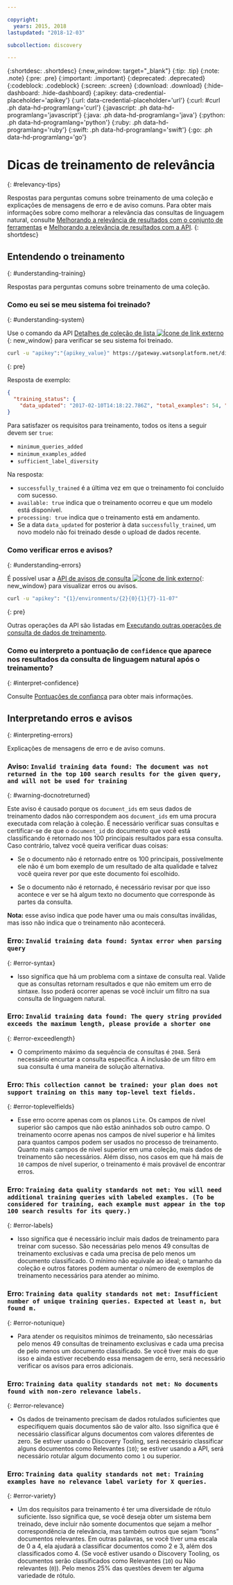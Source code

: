 ```yaml
---

copyright:
  years: 2015, 2018
lastupdated: "2018-12-03"

subcollection: discovery

---
```


{:shortdesc: .shortdesc}
{:new_window: target="_blank"}
{:tip: .tip}
{:note: .note}
{:pre: .pre}
{:important: .important}
{:deprecated: .deprecated}
{:codeblock: .codeblock}
{:screen: .screen}
{:download: .download}
{:hide-dashboard: .hide-dashboard}
{:apikey: data-credential-placeholder='apikey'} 
{:url: data-credential-placeholder='url'}
{:curl: #curl .ph data-hd-programlang='curl'}
{:javascript: .ph data-hd-programlang='javascript'}
{:java: .ph data-hd-programlang='java'}
{:python: .ph data-hd-programlang='python'}
{:ruby: .ph data-hd-programlang='ruby'}
{:swift: .ph data-hd-programlang='swift'}
{:go: .ph data-hd-programlang='go'}

# Dicas de treinamento de relevância
{: #relevancy-tips}

 Respostas para perguntas comuns sobre treinamento de uma coleção e explicações de mensagens de erro e de aviso comuns. Para obter mais informações sobre como melhorar a relevância das consultas de linguagem natural, consulte [Melhorando a relevância de resultados com o conjunto de ferramentas](/docs/services/discovery?topic=discovery-improving-result-relevance-with-the-tooling#improving-result-relevance-with-the-tooling) e [Melhorando a relevância de resultados com a API](/docs/services/discovery?topic=discovery-improving-result-relevance-with-the-api#improving-result-relevance-with-the-api).
{: shortdesc}

## Entendendo o treinamento
{: #understanding-training}

Respostas para perguntas comuns sobre treinamento de uma coleção.

### Como eu sei se meu sistema foi treinado?
{: #understanding-system}

Use o comando da API [Detalhes de coleção de lista ![Ícone de link externo](../../icons/launch-glyph.svg "Ícone de link externo")](https://{DomainName}/apidocs/discovery#get-collection-details){: new_window} para verificar se seu sistema foi treinado.  

```bash
curl -u "apikey":"{apikey_value}" https://gateway.watsonplatform.net/discovery/api/v1/environments/{environment_id}/collections/{collection_id}?version=2017-11-07"
```
{: pre}

Resposta de exemplo:

```json
{
  "training_status": {
    "data_updated": "2017-02-10T14:18:22.786Z", "total_examples": 54, "sufficient_label_diversity": false, "processing": false, "minimum_examples_added": true, "successfully_trained": "2017-02-08T14:18:22.786Z", "available": true, "notices": 13, "minimum_queries_added": true }
}
```

Para satisfazer os requisitos para treinamento, todos os itens a seguir devem ser `true`:
- `minimum_queries_added`
- `minimum_examples_added`
- `sufficient_label_diversity`   

Na resposta:
- `successfully_trained` é a última vez em que o treinamento foi concluído com sucesso.
- `available: true` indica que o treinamento ocorreu e que um modelo está disponível.
- `processing: true` indica que o treinamento está em andamento.
-  Se a data `data_updated` for posterior à data `successfully_trained`, um novo modelo não foi treinado desde o upload de dados recente.  

### Como verificar erros e avisos?
{: #understanding-errors}

É possível usar a [API de avisos de consulta ![Ícone de link externo](../../icons/launch-glyph.svg "Ícone de link externo")](https://{DomainName}/apidocs/discovery#query-system-notices){: new_window} para visualizar erros ou avisos.  

```bash
curl -u "apikey": "{1}/environments/{2}{0}{1}{7}-11-07"
```
{: pre}

Outras operações da API são listadas em [Executando outras operações de consulta de dados de treinamento](/docs/services/discovery?topic=discovery-improving-result-relevance-with-the-api#training-data-operations).

### Como eu interpreto a pontuação de `confidence` que aparece nos resultados da consulta de linguagem natural após o treinamento?
{: #interpret-confidence}

Consulte [Pontuações de confiança](/docs/services/discovery?topic=discovery-improving-result-relevance-with-the-tooling#confidence) para obter mais informações.  

## Interpretando erros e avisos
{: #interpreting-errors}

Explicações de mensagens de erro e de aviso comuns.

### Aviso: `Invalid training data found: The document was not returned in the top 100 search results for the given query, and will not be used for training`
{: #warning-docnotreturned}

Este aviso é causado porque os `document_ids` em seus dados de treinamento dados não correspondem aos `document_ids` em uma procura executada com relação à coleção. É necessário verificar suas consultas e certificar-se de que o `document_id` do documento que você está classificando é retornado nos 100 principais resultados para essa consulta. Caso contrário, talvez você queira verificar duas coisas:  

- Se o documento não é retornado entre os 100 principais, possivelmente ele não é um bom exemplo de um resultado de alta qualidade e talvez você queira rever por que este documento foi escolhido.  

- Se o documento não é retornado, é necessário revisar por que isso acontece e ver se há algum texto no documento que corresponde às partes da consulta.  

**Nota:** esse aviso indica que pode haver uma ou mais consultas inválidas, mas isso não indica que o treinamento não acontecerá.  

### Erro: `Invalid training data found: Syntax error when parsing query`
{: #error-syntax}

- Isso significa que há um problema com a sintaxe de consulta real. Valide que as consultas retornam resultados e que não emitem um erro de sintaxe. Isso poderá ocorrer apenas se você incluir um filtro na sua consulta de linguagem natural.

### Erro: `Invalid training data found: The query string provided exceeds the maximum length, please provide a shorter one`
{: #error-exceedlength}

- O comprimento máximo da sequência de consultas é `2048`. Será necessário encurtar a consulta específica. A inclusão de um filtro em sua consulta é uma maneira de solução alternativa.  

### Erro: `This collection cannot be trained: your plan does not support training on this many top-level text fields.`
{: #error-toplevelfields}

- Esse erro ocorre apenas com os planos `Lite`. Os campos de nível superior são campos que não estão aninhados sob outro campo. O treinamento ocorre apenas nos campos de nível superior e há limites para quantos campos podem ser usados no processo de treinamento. Quanto mais campos de nível superior em uma coleção, mais dados de treinamento são necessários. Além disso, nos casos em que há mais de `10` campos de nível superior, o treinamento é mais provável de encontrar erros. 

### Erro: `Training data quality standards not met: You will need additional training queries with labeled examples. (To be considered for training, each example must appear in the top 100 search results for its query.)`
{: #error-labels}

- Isso significa que é necessário incluir mais dados de treinamento para treinar com sucesso. São necessárias pelo menos 49 consultas de treinamento exclusivas e cada uma precisa de pelo menos um documento classificado. O mínimo não equivale ao ideal; o tamanho da coleção e outros fatores podem aumentar o número de exemplos de treinamento necessários para atender ao mínimo.  

### Erro: `Training data quality standards not met: Insufficient number of unique training queries. Expected at least n, but found m.`
{: #error-notunique}

- Para atender os requisitos mínimos de treinamento, são necessárias pelo menos 49 consultas de treinamento exclusivas e cada uma precisa de pelo menos um documento classificado. Se você tiver mais do que isso e ainda estiver recebendo essa mensagem de erro, será necessário verificar os avisos para erros adicionais.  

### Erro: `Training data quality standards not met: No documents found with non-zero relevance labels.`
{: #error-relevance}

- Os dados de treinamento precisam de dados rotulados suficientes que especifiquem quais documentos são de valor alto. Isso significa que é necessário classificar alguns documentos com valores diferentes de zero. Se estiver usando o Discovery Tooling, será necessário classificar alguns documentos como Relevantes (`10`); se estiver usando a API, será necessário rotular algum documento como `1` ou superior.   

### Erro: `Training data quality standards not met: Training examples have no relevance label variety for X queries.`
{: #error-variety}

- Um dos requisitos para treinamento é ter uma diversidade de rótulo suficiente. Isso significa que, se você deseja obter um sistema bem treinado, deve incluir não somente documentos que sejam a melhor correspondência de relevância, mas também outros que sejam “bons” documentos relevantes. Em outras palavras, se você tiver uma escala de 0 a 4, ela ajudará a classificar documentos como 2 e 3, além dos classificados como 4. (Se você estiver usando o Discovery Tooling, os documentos serão classificados como Relevantes (`10`) ou Não relevantes (`0`)). Pelo menos 25% das questões devem ter alguma variedade de rótulo.   

